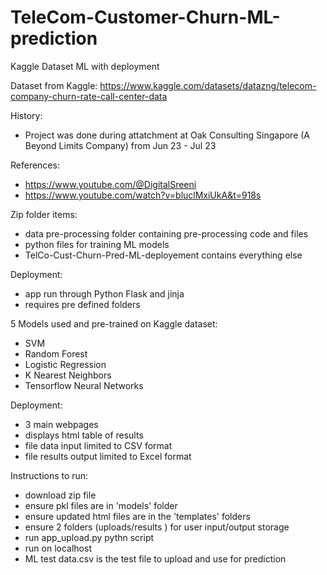 # TeleCom-Customer-Churn-ML-prediction
Kaggle Dataset ML with deployment

Dataset from Kaggle: https://www.kaggle.com/datasets/datazng/telecom-company-churn-rate-call-center-data

History:
- Project was done during attatchment at Oak Consulting Singapore (A Beyond Limits Company) from Jun 23 - Jul 23

References:
- https://www.youtube.com/@DigitalSreeni
- https://www.youtube.com/watch?v=bluclMxiUkA&t=918s

Zip folder items:
- data pre-processing folder containing pre-processing code and files
- python files for training ML models
- TelCo-Cust-Churn-Pred-ML-deployement contains everything else

Deployment:
- app run through Python Flask and jinja
- requires pre defined folders

5 Models used and pre-trained on Kaggle dataset: 
- SVM
- Random Forest
- Logistic Regression
- K Nearest Neighbors
- Tensorflow Neural Networks

Deployment:
- 3 main webpages
- displays html table of results
- file data input limited to CSV format
- file results output limited to Excel format

Instructions to run:
- download zip file
- ensure pkl files are in 'models' folder
- ensure updated html files are in the 'templates' folders
- ensure 2 folders (uploads/results ) for user input/output storage
- run app_upload.py pythn script
- run on localhost
- ML test data.csv is the test file to upload and use for prediction   
